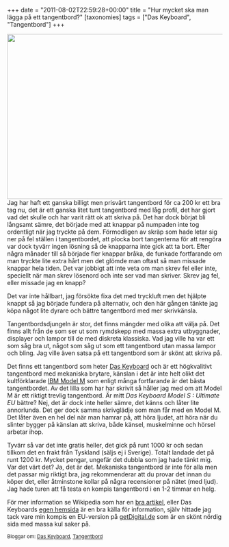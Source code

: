 +++
date = "2011-08-02T22:59:28+00:00"
title = "Hur mycket ska man lägga på ett tangentbord?"
[taxonomies]
tags = ["Das Keyboard", "Tangentbord"]
+++

[<img class="aligncenter size-full wp-image-1056" title="das_keyboard" src="/images/2011/08/mechanical_keyboard.jpg" alt="" width="920" height="385" />][1]Jag har haft ett ganska billigt men prisvärt tangentbord för ca 200 kr ett bra tag nu, det är ett ganska litet tunt tangentbord med låg profil, det har gjort vad det skulle och har varit rätt ok att skriva på. Det har dock börjat bli långsamt sämre, det började med att knappar på numpaden inte tog ordentligt när jag tryckte på dem. Förmodligen av skräp som hade letar sig ner på fel ställen i tangentbordet, att plocka bort tangenterna för att rengöra var dock tyvärr ingen lösning så de knapparna inte gick att ta bort. Efter några månader till så började fler knappar bråka, de funkade fortfarande om man tryckte lite extra hårt men det glömde man oftast så man missade knappar hela tiden. Det var jobbigt att inte veta om man skrev fel eller inte, speciellt när man skrev lösenord och inte ser vad man skriver. Skrev jag fel, eller missade jag en knapp?

Det var inte hållbart, jag försökte fixa det med tryckluft men det hjälpte knappt så jag började fundera på alternativ, och den här gången tänkte jag köpa något lite dyrare och bättre tangentbord med mer skrivkänsla.

Tangentbordsdjungeln är stor, det finns mängder med olika att välja på. Det finns allt från de som ser ut som rymdskepp med massa extra utbyggnader, displayer och lampor till de med diskreta klassiska. Vad jag ville ha var ett som såg bra ut, något som såg ut som ett tangentbord utan massa lampor och bling. Jag ville även satsa på ett tangentbord som är skönt att skriva på.

Det finns ett tangentbord som heter [Das Keyboard][2] och är ett högkvalitivt tangentbord med mekaniska brytare, känslan i det är inte helt olikt det kultförklarade [IBM Model M][3] som enligt många fortfarande är det bästa tangentbordet. Av det lilla som har har skrivit så håller jag med om att Model M är ett riktigt trevlig tangentbord. Är mitt *Das Keyboard Model S : Ultimate EU* bättre? Nej, det är dock inte heller sämre, det känns och låter lite annorlunda. Det ger dock samma skrivglädje som man får med en Model M. Det låter även en hel del när man hamrar på, att höra ljudet, att höra när du slinter bygger på känslan att skriva, både känsel, muskelminne och hörsel arbetar ihop.

Tyvärr så var det inte gratis heller, det gick på runt 1000 kr och sedan tillkom det en frakt från Tyskland (säljs ej i Sverige). Totalt landade det på runt 1200 kr. Mycket pengar, ungefär det dubbla som jag hade tänkt mig. Var det värt det? Ja, det är det. Mekaniska tangentbord är inte för alla men det passar mig riktigt bra, jag rekommenderar att du provar det innan du köper det, eller åtminstone kollar på några recensioner på nätet (med ljud). Jag hade turen att få testa en kompis tangentbord i en 1-2 timmar en helg.

För mer information se Wikipedia som har en [bra artikel][4], eller Das Keyboards [egen hemsida][2] är en bra källa för information, själv hittade jag tack vare min kompis en EU-version på [getDigital.de][5] som är en skönt nördig sida med massa kul saker på.

<small> <p class='technorati-tags'>
  Bloggar om: <a class='technorati-link' href='http://bloggar.se/om/Das+Keyboard' rel='tag' target='_self'>Das Keyboard</a>, <a class='technorati-link' href='http://bloggar.se/om/Tangentbord' rel='tag' target='_self'>Tangentbord</a>
</p></small>

 [1]: /images/2011/08/mechanical_keyboard.jpg
 [2]: http://www.daskeyboard.com/
 [3]: http://en.wikipedia.org/wiki/Model_M_keyboard
 [4]: http://en.wikipedia.org/wiki/Das_Keyboard
 [5]: http://www.getdigital.de/
